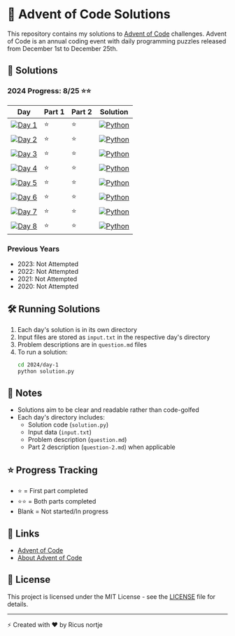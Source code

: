 # 🎄 Advent of Code Solutions

This repository contains my solutions to [Advent of Code](https://adventofcode.com/) challenges. Advent of Code is an annual coding event with daily programming puzzles released from December 1st to December 25th.

## 🚀 Solutions

### 2024 Progress: 8/25 ⭐⭐

| Day | Part 1 | Part 2 | Solution |
|-----|--------|--------|----------|
| [![Day 1](https://img.shields.io/badge/Day%201-Historian%20Hysteria-blue)](2024/day-1/question.md) | ⭐ | ⭐ | [![Python](https://img.shields.io/badge/Python-blue?logo=python&logoColor=white)](2024/day-1/solution.py) |
| [![Day 2](https://img.shields.io/badge/Day%202-Red--Nosed%20Reports-blue)](2024/day-2/question.md) | ⭐ | ⭐ | [![Python](https://img.shields.io/badge/Python-blue?logo=python&logoColor=white)](2024/day-2/solution.py) |
| [![Day 3](https://img.shields.io/badge/Day%203-Mull%20It%20Over-blue)](2024/day-3/question.md) | ⭐ | ⭐ | [![Python](https://img.shields.io/badge/Python-blue?logo=python&logoColor=white)](2024/day-3/solution.py) |
| [![Day 4](https://img.shields.io/badge/Day%204-Ceres%20Search-blue)](2024/day-4/question.md) | ⭐ | ⭐ | [![Python](https://img.shields.io/badge/Python-blue?logo=python&logoColor=white)](2024/day-4/solution.py) |
| [![Day 5](https://img.shields.io/badge/Day%205-Print%20Queue-blue)](2024/day-5/question.md) | ⭐ | ⭐ | [![Python](https://img.shields.io/badge/Python-blue?logo=python&logoColor=white)](2024/day-5/solution.py) |
| [![Day 6](https://img.shields.io/badge/Day%206-Guard%20Gallivant-blue)](2024/day-6/question.md) | ⭐ | ⭐ | [![Python](https://img.shields.io/badge/Python-blue?logo=python&logoColor=white)](2024/day-6/solution.py) |
| [![Day 7](https://img.shields.io/badge/Day%207-Bridge%20Repair-blue)](2024/day-7/question.md) | ⭐ | ⭐ | [![Python](https://img.shields.io/badge/Python-blue?logo=python&logoColor=white)](2024/day-7/solution.py) |
| [![Day 8](https://img.shields.io/badge/Day%208-Resonant%20Collinearity-blue)](2024/day-8/question.md) | ⭐ | ⭐ | [![Python](https://img.shields.io/badge/Python-blue?logo=python&logoColor=white)](2024/day-8/solution.py) |

### Previous Years
- 2023: Not Attempted
- 2022: Not Attempted
- 2021: Not Attempted
- 2020: Not Attempted

## 🛠️ Running Solutions

1. Each day's solution is in its own directory
2. Input files are stored as `input.txt` in the respective day's directory
3. Problem descriptions are in `question.md` files
4. To run a solution:
   ```bash
   cd 2024/day-1
   python solution.py
   ```

## 📝 Notes

- Solutions aim to be clear and readable rather than code-golfed
- Each day's directory includes:
  - Solution code (`solution.py`)
  - Input data (`input.txt`)
  - Problem description (`question.md`)
  - Part 2 description (`question-2.md`) when applicable

## ⭐ Progress Tracking

- ⭐ = First part completed
- ⭐⭐ = Both parts completed
- Blank = Not started/In progress

## 🔗 Links

- [Advent of Code](https://adventofcode.com/)
- [About Advent of Code](https://adventofcode.com/about)

## 📜 License

This project is licensed under the MIT License - see the [LICENSE](LICENSE) file for details.

---

⚡ Created with ❤️ by Ricus nortje
